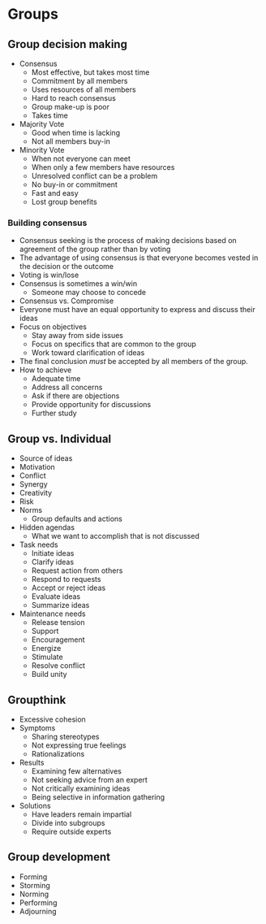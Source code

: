 # Groups

## Group decision making
* Consensus
    * Most effective, but takes most time
    * Commitment by all members
    * Uses resources of all members
    * Hard to reach consensus
    * Group make-up is poor
    * Takes time
* Majority Vote
    * Good when time is lacking
    * Not all members buy-in
* Minority Vote
    * When not everyone can meet
    * When only a few members have resources
    * Unresolved conflict can be a problem
    * No buy-in or commitment
    * Fast and easy
    * Lost group benefits

### Building consensus
* Consensus seeking is the process of making decisions based on agreement of the group rather than by voting
* The advantage of using consensus is that everyone becomes vested in the decision or the outcome
* Voting is win/lose
* Consensus is sometimes a win/win
    * Someone may choose to concede
* Consensus vs. Compromise
* Everyone must have an equal opportunity to express and discuss their ideas
* Focus on objectives
    * Stay away from side issues
    * Focus on specifics that are common to the group
    * Work toward clarification of ideas
* The final conclusion *must* be accepted by all members of the group.
* How to achieve
    * Adequate time
    * Address all concerns
    * Ask if there are objections
    * Provide opportunity for discussions
    * Further study

## Group vs. Individual
* Source of ideas
* Motivation
* Conflict
* Synergy
* Creativity
* Risk
* Norms
    * Group defaults and actions
* Hidden agendas
    * What we want to accomplish that is not discussed
* Task needs
    * Initiate ideas
    * Clarify ideas
    * Request action from others
    * Respond to requests
    * Accept or reject ideas
    * Evaluate ideas
    * Summarize ideas
* Maintenance needs
    * Release tension
    * Support
    * Encouragement
    * Energize
    * Stimulate
    * Resolve conflict
    * Build unity

## Groupthink
* Excessive cohesion
* Symptoms
    * Sharing stereotypes
    * Not expressing true feelings
    * Rationalizations
* Results
    * Examining few alternatives
    * Not seeking advice from an expert
    * Not critically examining ideas
    * Being selective in information gathering
* Solutions
    * Have leaders remain impartial
    * Divide into subgroups
    * Require outside experts

## Group development
* Forming
* Storming
* Norming
* Performing
* Adjourning
